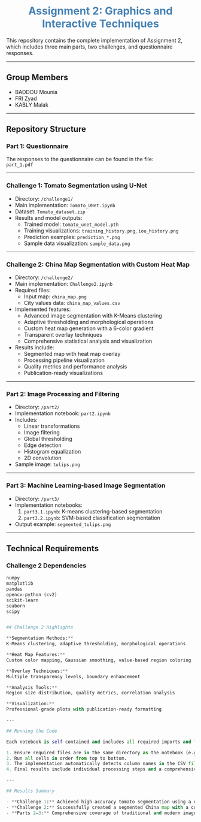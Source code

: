 <h1 align="center" style="color: #4682B4;">Assignment 2: Graphics and Interactive Techniques</h1>

This repository contains the complete implementation of Assignment 2, which includes three main parts, two challenges, and questionnaire responses.

---

## Group Members

- BADDOU Mounia  
- FRI Zyad  
- KABLY Malak  

---

## Repository Structure

### Part 1: Questionnaire

The responses to the questionnaire can be found in the file:  
`part_1.pdf`

---

### Challenge 1: Tomato Segmentation using U-Net

- Directory: `/challenge1/`  
- Main implementation: `Tomato_UNet.ipynb`  
- Dataset: `Tomato_dataset.zip`  
- Results and model outputs:  
  - Trained model: `tomato_unet_model.pth`  
  - Training visualizations: `training_history.png`, `iou_history.png`  
  - Prediction examples: `prediction_*.png`  
  - Sample data visualization: `sample_data.png`  

---

### Challenge 2: China Map Segmentation with Custom Heat Map

- Directory: `/challenge2/`  
- Main implementation: `Challenge2.ipynb`  
- Required files:  
  - Input map: `china_map.png`  
  - City values data: `china_map_values.csv`  
- Implemented features:  
  - Advanced image segmentation with K-Means clustering  
  - Adaptive thresholding and morphological operations  
  - Custom heat map generation with a 6-color gradient  
  - Transparent overlay techniques  
  - Comprehensive statistical analysis and visualization  
- Results include:  
  - Segmented map with heat map overlay  
  - Processing pipeline visualization  
  - Quality metrics and performance analysis  
  - Publication-ready visualizations  

---

### Part 2: Image Processing and Filtering

- Directory: `/part2/`  
- Implementation notebook: `part2.ipynb`  
- Includes:  
  - Linear transformations  
  - Image filtering  
  - Global thresholding  
  - Edge detection  
  - Histogram equalization  
  - 2D convolution  
- Sample image: `tulips.png`  

---

### Part 3: Machine Learning-based Image Segmentation

- Directory: `/part3/`  
- Implementation notebooks:  
  1. `part3.1.ipynb`: K-means clustering-based segmentation  
  2. `part3.2.ipynb`: SVM-based classification segmentation  
- Output example: `segmented_tulips.png`  

---

## Technical Requirements

### Challenge 2 Dependencies

```python
numpy
matplotlib
pandas
opencv-python (cv2)
scikit-learn
seaborn
scipy


## Challenge 2 Highlights

**Segmentation Methods:**  
K-Means clustering, adaptive thresholding, morphological operations  

**Heat Map Features:**  
Custom color mapping, Gaussian smoothing, value-based region coloring  

**Overlay Techniques:**  
Multiple transparency levels, boundary enhancement  

**Analysis Tools:**  
Region size distribution, quality metrics, correlation analysis  

**Visualization:**  
Professional-grade plots with publication-ready formatting  

---

## Running the Code

Each notebook is self-contained and includes all required imports and function definitions. To run the notebooks:

1. Ensure required files are in the same directory as the notebook (e.g., `china_map.png` and `china_map_values.csv` for Challenge 2).  
2. Run all cells in order from top to bottom.  
3. The implementation automatically detects column names in the CSV file.  
4. Final results include individual processing steps and a comprehensive analysis dashboard.

---

## Results Summary

- **Challenge 1:** Achieved high-accuracy tomato segmentation using a deep learning U-Net architecture.  
- **Challenge 2:** Successfully created a segmented China map with a custom heat map overlay, demonstrating advanced image processing and machine learning techniques.  
- **Parts 2–3:** Comprehensive coverage of traditional and modern image processing methods.


